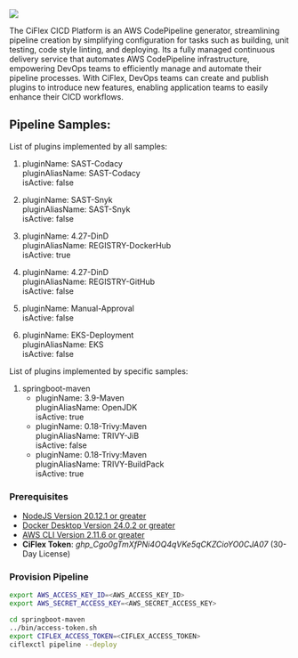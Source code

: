 <img src="http://mrwconsulting.s3-website-us-east-1.amazonaws.com/.images/ciflex-platform.png"/>

The CiFlex CICD Platform is an AWS CodePipeline generator, streamlining pipeline creation by simplifying configuration for tasks such as building, unit testing, code style linting, and deploying. Its a fully managed continuous delivery service that automates AWS CodePipeline infrastructure, empowering DevOps teams to efficiently manage and automate their pipeline processes. With CiFlex, DevOps teams can create and publish plugins to introduce new features, enabling application teams to easily enhance their CICD workflows.

## **Pipeline Samples:**

List of plugins implemented by all samples: <br>
1.  pluginName: SAST-Codacy <br>
    pluginAliasName: SAST-Codacy <br>
    isActive: false <br>

2.  pluginName: SAST-Snyk <br>
    pluginAliasName: SAST-Snyk <br>
    isActive: false

3.  pluginName: 4.27-DinD <br>
    pluginAliasName: REGISTRY-DockerHub <br>
    isActive: true <br>

4.  pluginName: 4.27-DinD <br>
    pluginAliasName: REGISTRY-GitHub <br>
    isActive: false <br>

5.  pluginName: Manual-Approval <br>
    isActive: false <br>

6.  pluginName: EKS-Deployment <br>
    pluginAliasName: EKS <br>
    isActive: false <br>

List of plugins implemented by specific samples: <br>
1. springboot-maven <br>
    - pluginName: 3.9-Maven <br>
      pluginAliasName: OpenJDK <br>
      isActive: true <br>
    - pluginName: 0.18-Trivy:Maven <br>
      pluginAliasName: TRIVY-JiB <br>
      isActive: false <br>
    - pluginName: 0.18-Trivy:Maven <br>
      pluginAliasName: TRIVY-BuildPack <br>
      isActive: true <br>

### **Prerequisites**

- [NodeJS Version 20.12.1 or greater](https://nodejs.org/en/)
- [Docker Desktop Version 24.0.2 or greater](https://docs.docker.com/engine/install/)
- [AWS CLI Version 2.11.6 or greater](https://docs.aws.amazon.com/cli/latest/userguide/getting-started-install.html)
- **CiFlex Token**: _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_ (30-Day License)

### **Provision Pipeline**
```bash
export AWS_ACCESS_KEY_ID=<AWS_ACCESS_KEY_ID>
export AWS_SECRET_ACCESS_KEY=<AWS_SECRET_ACCESS_KEY>

cd springboot-maven
../bin/access-token.sh 
export CIFLEX_ACCESS_TOKEN=<CIFLEX_ACCESS_TOKEN>
ciflexctl pipeline --deploy
```
